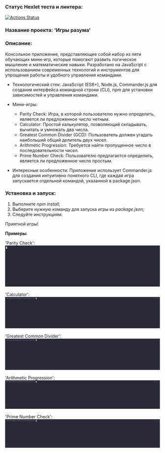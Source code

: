 ### Статус Hexlet теста и линтера:

[![Actions Status](https://github.com/tdd3vlp/frontend-project-44/actions/workflows/hexlet-check.yml/badge.svg)](https://github.com/tdd3vlp/frontend-project-44/actions)

### Название проекта: 'Игры разума'

### Описание:
Консольное приложение, представляющее собой набор из пяти обучающих мини-игр, которые помогают развить логическое мышление и математические навыки. Разработано на JavaScript с использованием современных технологий и инструментов для упрощения работы и удобного управления командами.

- Технологический стек: JavaScript (ES6+), Node.js, Commander.js для создания интерфейса командной строки (CLI), npm для установки зависимостей и управления командами.
- Мини-игры:
	- Parity Check: Игра, в которой пользователю нужно определить, является ли предложенное число четным.
	- Calculator: Простой калькулятор, позволяющий складывать, вычитать и умножать два числа.
	- Greatest Common Divider (GCD): Пользователь должен угадать наибольший общий делитель двух чисел.
	- Arithmetic Progression: Требуется найти пропущенное число в последовательности чисел.
	- Prime Number Check: Пользователю предлагается определить, является ли предложенное число простым.
  
- Интересные особенности: Приложение использует Commander.js для создания интуитивно понятного CLI, где каждая игра запускается отдельной командой, указанной в package.json. 

### Установка и запуск: 
1. Выполните *npm install*;
2. Выберите нужную команду для запуска игры из *package.json*;
3. Следуйте инструкциям.

Приятной игры!

**Примеры:**

'Parity Check':
[![asciicast](./assets/gif/641522.gif)](https://asciinema.org/a/k7zxsPA7WPoSEO3KqzOGfq0Ko)

'Calculator':
[![asciicast](./assets/gif/643149.gif)](https://asciinema.org/a/Q24Ti3xyUvLF9j2XDdgi9fFp9)

'Greatest Common Divider':
[![asciicast](./assets/gif/643937.gif)](https://asciinema.org/a/qewIGU7A8kIEzHo1mnSSxLXl6)

'Arithmetic Progression':
[![asciicast](./assets/gif/644690.gif)](https://asciinema.org/a/z9ASPjazpnhO3qFuvY9EsU4FN)

'Prime Number Check':
[![asciicast](./assets/gif/644770.gif)](https://asciinema.org/a/lrjPs0UBNaUHQSZKurguAt6Sy)
